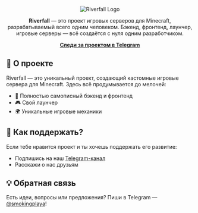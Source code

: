 <p align="center">
  <img src="https://avatars.githubusercontent.com/u/184562985?s=200&v=4" alt="Riverfall Logo">
</p>

<p align="center">
  <strong>Riverfall</strong> — это проект игровых серверов для Minecraft, разрабатываемый всего одним человеком.
  Бэкенд, фронтенд, лаунчер, игровые серверы — всё создаётся с нуля одним разработчиком.
</p>

<p align="center">
  <a href="https://t.me/riverfallmc"><strong>Следи за проектом в Telegram</strong></a>
</p>

## 🚀 О проекте
Riverfall — это уникальный проект, создающий кастомные игровые сервера для Minecraft. Здесь всё продумывается до мелочей:
- 🔧 Полностью самописный бэкенд и фронтенд
- 🎮 Свой лаунчер
- 🌍 Уникальные игровые механики

## 📢 Как поддержать?
Если тебе нравится проект и ты хочешь поддержать его развитие:
- Подпишись на наш [Telegram-канал](https://t.me/riverfallmc)
- Расскажи о нас друзьям

## 💡 Обратная связь
Есть идеи, вопросы или предложения? Пиши в Telegram — [@smokingplaya](https://t.me/smokingplaya)!
